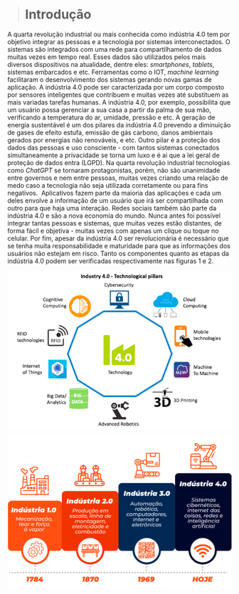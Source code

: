 ># Introdução

 A quarta revolução industrial ou mais conhecida como indústria 4.0 tem por objetivo integrar as pessoas e a tecnologia por sistemas interconectados. O sistemas são integrados com uma rede para compartilhamento de dados muitas vezes em tempo real. Esses dados são utilizados pelos mais diversos dispositivos na atualidade, dentre eles: _smartphones_, _tablets_, sistemas embarcados e etc. Ferramentas como o IOT, _machine learning_ facilitaram o desenvolvimento dos sistemas gerando novas gamas de aplicação. A indústria 4.0 pode ser caracterizada por um corpo composto por sensores inteligentes que contribuem e muitas vezes até substituem as mais variadas tarefas humanas. A indústria 4.0, por exemplo, possibilita que um usuário possa gerenciar a sua casa a partir da palma de sua mão, verificando a temperatura do ar, umidade, pressão e etc. A geração de energia sustentável é um dos pilares da indústria 4.0 prevendo a diminuição de gases de efeito estufa, emissão de gás carbono, danos ambientais gerados por energias não renováveis, e etc. Outro pilar é a proteção dos dados das pessoas e uso consciente - com tantos sistemas conectados simultaneamente a privacidade se torna um luxo e é ai que a lei geral de proteção de dados entra (LGPD). Na quarta revolução industrial tecnologias como _ChatGPT_ se tornaram protagonistas, porém, não são unanimidade entre governos e nem entre pessoas, muitas vezes criando uma relação de medo caso a tecnologia não seja utilizada corretamente ou para fins negativos.  Aplicativos fazem parte da maioria das aplicações e cada um deles envolve a informação de um usuário que irá ser compartilhada com outro para que haja uma interação. Redes sociais também são parte da indústria 4.0 e são a nova economia do mundo. Nunca antes foi possível integrar tantas pessoas e sistemas, que muitas vezes estão distantes, de forma fácil e objetiva - muitas vezes com apenas um clique ou toque no celular. Por fim, apesar da indústria 4.0 ser revolucionária é necessário que se tenha muita responsabilidade e maturidade para que as informações dos usuários não estejam em risco. Tanto os componentes quanto as etapas da indústria 4.0 podem ser verificadas respectivamente nas figuras 1 e 2.

![ESP32-CAM](./fig/fig1.png)

![ESP32-CAM](./fig/fig2.png)